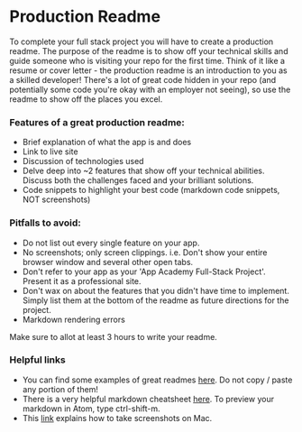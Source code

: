 # Production Readme

To complete your full stack project you will have to create a production
readme.  The purpose of the readme is to show off your technical skills
and guide someone who is visiting your repo for the first time.  Think
of it like a resume or cover letter - the production readme is an
introduction to you as a skilled developer!  There's a lot of great code
hidden in your repo (and potentially some code you're okay with an
employer not seeing), so use the readme to show off the places you
excel.    

### Features of a great production readme:
* Brief explanation of what the app is and does
* Link to live site
* Discussion of technologies used
* Delve deep into ~2 features that show off your technical abilities.
  Discuss both the challenges faced and your brilliant solutions.    
* Code snippets to highlight your best code (markdown code snippets, NOT
screenshots)


### Pitfalls to avoid:
* Do not list out every single feature on your app.
* No screenshots; only screen clippings.  i.e.  Don't show your entire
browser window and several other open tabs.
* Don't refer to your app as your 'App Academy Full-Stack Project'.
Present it as a professional site.
* Don't wax on about the features that you didn't have time to
implement.  Simply list them at the bottom of the readme as future
directions for the project.   
* Markdown rendering errors

Make sure to allot at least 3 hours to write your readme.


### Helpful links
* You can find some examples of great readmes [here][example-readme].  Do not copy /
paste any portion of them!
* There is a very helpful markdown cheatsheet
[here][markdown-cheatsheet]. To preview your markdown in Atom, type
ctrl-shift-m.
* This [link][screenshots] explains how to take screenshots on Mac.


[screenshots]: https://support.apple.com/en-us/HT201361
[example-readme]: https://github.com/matiassingers/awesome-readme
[markdown-cheatsheet]: https://github.com/adam-p/markdown-here/wiki/Markdown-Cheatsheet
